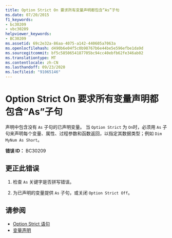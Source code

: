 ```yaml
---
title: Option Strict On 要求所有变量声明都包含“As”子句
ms.date: 07/20/2015
f1_keywords:
- bc30209
- vbc30209
helpviewer_keywords:
- BC30209
ms.assetid: 69c2e32a-86aa-4075-a142-440605a7063a
ms.openlocfilehash: d490b6e04f5c0b98767b6e44be5e596efbe1da9d
ms.sourcegitcommit: bf5c5850654187705bc94cc40ebfb62fe346ab02
ms.translationtype: MT
ms.contentlocale: zh-CN
ms.lasthandoff: 09/23/2020
ms.locfileid: "91065146"
---
```

# <a name="option-strict-on-requires-all-variable-declarations-to-have-an-as-clause"></a>Option Strict On 要求所有变量声明都包含“As”子句

声明中包含没有 `As` 子句的已声明变量。 当 `Option Strict` 为 `On`时，必须用 `As` 子句来声明每个变量、属性、过程参数和函数返回，以指定其数据类型；例如 `Dim MyNum As Short`。  
  
 **错误 ID：** BC30209  
  
## <a name="to-correct-this-error"></a>更正此错误  
  
1. 检查 `As` 关键字是否拼写错误。  
  
2. 为已声明的变量提供 `As` 子句，或关闭 `Option Strict Off`。  
  
## <a name="see-also"></a>请参阅

- [Option Strict 语句](../language-reference/statements/option-strict-statement.md)
- [变量声明](../programming-guide/language-features/variables/variable-declaration.md)
